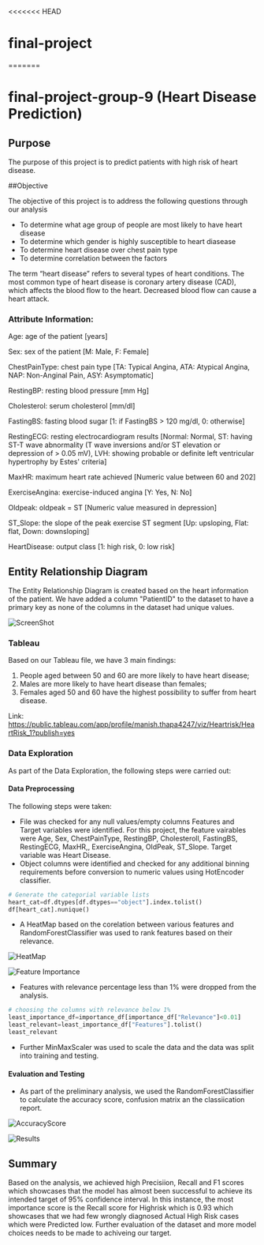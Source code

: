 <<<<<<< HEAD
# final-project
 
=======
# final-project-group-9 (Heart Disease Prediction)
## Purpose

The purpose of this project is to predict patients with high risk of heart disease. 

##Objective

The objective of this project is to address the following questions through our analysis

- To determine what age group of people are most likely to have heart disease
- To determine which gender is highly susceptible to heart diasease
- To determine heart disease over chest pain type
- To determine correlation between the factors


The term “heart disease” refers to several types of heart conditions. The most common type of heart disease is coronary artery disease (CAD), which affects the blood flow to the heart. Decreased blood flow can cause a heart attack.

### Attribute Information:

Age: age of the patient [years]

Sex: sex of the patient [M: Male, F: Female]

ChestPainType: chest pain type [TA: Typical Angina, ATA: Atypical Angina, NAP: Non-Anginal Pain, ASY: Asymptomatic]

RestingBP: resting blood pressure [mm Hg]

Cholesterol: serum cholesterol [mm/dl]

FastingBS: fasting blood sugar [1: if FastingBS > 120 mg/dl, 0: otherwise]

RestingECG: resting electrocardiogram results [Normal: Normal, ST: having ST-T wave abnormality (T wave inversions and/or ST elevation or depression of > 0.05 mV), LVH: showing probable or definite left ventricular hypertrophy by Estes' criteria]

MaxHR: maximum heart rate achieved [Numeric value between 60 and 202]

ExerciseAngina: exercise-induced angina [Y: Yes, N: No]

Oldpeak: oldpeak = ST [Numeric value measured in depression]

ST_Slope: the slope of the peak exercise ST segment [Up: upsloping, Flat: flat, Down: downsloping]

HeartDisease: output class [1: high risk, 0: low risk]

## Entity Relationship Diagram

The Entity Relationship Diagram is created based on the heart information of the patient. We have added a column "PatientID" to the dataset to have a primary key as none of the columns in the dataset had unique values.

![ScreenShot](https://github.com/akhue02/final-project-/blob/main/ERD_PostGresSQL_Snapshot.png)


### Tableau 

Based on our Tableau file, we have 3 main findings: 
1. People aged between 50 and 60 are more likely to have heart disease; 
2. Males are more likely to have heart disease than females; 
3. Females aged 50 and 60 have the highest possibility to suffer from heart disease.

Link: https://public.tableau.com/app/profile/manish.thapa4247/viz/Heartrisk/HeartRisk_1?publish=yes

### Data Exploration

As part of the Data Exploration, the following steps were carried out:

#### Data Preprocessing
  The following steps were taken:
  * File was checked for any null values/empty columns
   Features and Target variables were identified. For this project, the feature vairables were Age, Sex, ChestPainType, RestingBP, Cholesteroll, FastingBS, RestingECG, MaxHR,, ExerciseAngina, OldPeak, ST_Slope. Target variable was Heart Disease.
  * Object columns were identified and checked for any additional binning  requirements before conversion to numeric values using HotEncoder classifier.

   ```python
   # Generate the categorial variable lists
heart_cat=df.dtypes[df.dtypes=="object"].index.tolist()
df[heart_cat].nunique()
  ``` 

  * A HeatMap based on the corelation between various features and RandomForestClassifier was used to rank features based on their relevance. 

 ![HeatMap](https://github.com/akhue02/final-project-/blob/main/archive/HeatMap_feature.png)

 ![Feature Importance](https://github.com/akhue02/final-project-/blob/main/archive/Feature_relevance.png)

 * Features with relevance percentage less than 1% were dropped from the analysis. 

 ```python
# choosing the columns with relevance below 1%
least_importance_df=importance_df[importance_df["Relevance"]<0.01]
least_relevant=least_importance_df["Features"].tolist()
least_relevant
 ```

 * Further MinMaxScaler was used to scale the data and the data was split into training and testing. 


#### Evaluation and Testing

  * As part of the preliminary analysis, we used the RandomForestClassifier to calculate the accuracy score, confusion matrix an the classiication report. 

 ![AccuracyScore](https://github.com/akhue02/final-project-/blob/main/archive/accuracy_score.png)

 ![Results](https://github.com/akhue02/final-project-/blob/main/archive/Results.png)

 ## Summary

 Based on the analysis, we achieved high Precisiion, Recall and F1 scores which showcases that the model has almost been successful to achieve its intended target of 95% confidence interval. In this instance, the most importance score is the Recall score for Highrisk which is 0.93 which showcases that we had few wrongly diagnosed Actual High Risk cases which were Predicted low. Further evaluation of the dataset and more model choices needs to be made to achiveing our target. 

